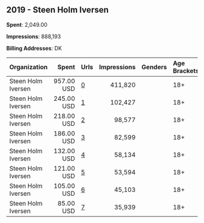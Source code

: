 ## 2019 - Steen Holm Iversen 
**Spent**: 2,049.00

**Impressions**: 888,193

**Billing Addresses**: DK

|Organization|Spent|Urls|Impressions|Genders|Age Brackets|Country Codes|
|:---|---:|:---|---:|:---|:---|:---|
|Steen Holm Iversen|957.00 USD|[0](https://www.snap.com/political-ads/asset/533cb1c3237ce9ef5f9097a7700aea01703722b3a545fdf5beccff4f8256bcdb?mediaType=mov)|411,820||18+|denmark|
|Steen Holm Iversen|245.00 USD|[1](https://www.snap.com/political-ads/asset/05a34689bc1dcb25e6639afc1196f8a5280fc6ba805fc7d144e9dd1173e7e9bc?mediaType=mov)|102,427||18+|denmark|
|Steen Holm Iversen|218.00 USD|[2](https://www.snap.com/political-ads/asset/1a362afa72af1c5fa83e540d4374cb7420f7388036854e2f72c0b79098055704?mediaType=mp4)|98,577||18+|denmark|
|Steen Holm Iversen|186.00 USD|[3](https://www.snap.com/political-ads/asset/f9c022aff81c5563026e49cac7e5e2975f37bc4516aca61dcfc5918fe555411f?mediaType=mp4)|82,599||18+|denmark|
|Steen Holm Iversen|132.00 USD|[4](https://www.snap.com/political-ads/asset/0124cd5393130fd63b3624cbd919e1422de5e4cd5f3555ef2a76ebe4b069928b?mediaType=mov)|58,134||18+|denmark|
|Steen Holm Iversen|121.00 USD|[5](https://www.snap.com/political-ads/asset/fef3d31e1eee852996a497d56d816f7e787745f2c8bd86f98fc5e86c83632997?mediaType=mp4)|53,594||18+|denmark|
|Steen Holm Iversen|105.00 USD|[6](https://www.snap.com/political-ads/asset/65b63a69ea40a89820fbe5cf38f53583be85a8f63f99664105c21866415a2a68?mediaType=mov)|45,103||18+|denmark|
|Steen Holm Iversen|85.00 USD|[7](https://www.snap.com/political-ads/asset/a2a4a9de48025036c5242cbdebf825cf6a7f69e6a4d9e2bf7c36d5e1e2523e97?mediaType=mov)|35,939||18+|denmark|
